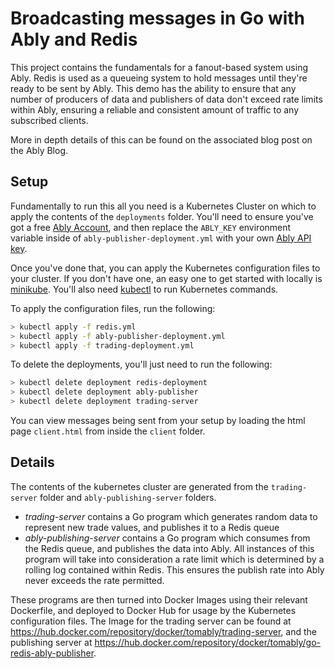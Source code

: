 # Broadcasting messages in Go with Ably and Redis

This project contains the fundamentals for a fanout-based system using Ably. Redis is used as a queueing system to hold messages until they're ready to be sent by Ably. This demo has the ability to ensure that any number of producers of data and publishers of data don't exceed rate limits within Ably, ensuring a reliable and consistent amount of traffic to any subscribed clients.

More in depth details of this can be found on the associated blog post on the Ably Blog.

## Setup

Fundamentally to run this all you need is a Kubernetes Cluster on which to apply the contents of the `deployments` folder. You'll need to ensure you've got a free [Ably Account](https://www.ably.com/signup), and then replace the `ABLY_KEY` environment variable inside of `ably-publisher-deployment.yml` with your own [Ably API key](https://ably.com/accounts/any/apps/any/app_keys).

Once you've done that, you can apply the Kubernetes configuration files to your cluster. If you don't have one, an easy one to get started with locally is [minikube](https://minikube.sigs.k8s.io/docs/start/). You'll also need [kubectl](https://kubernetes.io/docs/tasks/tools/install-kubectl-macos/) to run Kubernetes commands.

To apply the configuration files, run the following:

```sh
> kubectl apply -f redis.yml
> kubectl apply -f ably-publisher-deployment.yml
> kubectl apply -f trading-deployment.yml
```

To delete the deployments, you'll just need to run the following:

```sh
> kubectl delete deployment redis-deployment
> kubectl delete deployment ably-publisher
> kubectl delete deployment trading-server
```

You can view messages being sent from your setup by loading the html page `client.html` from inside the `client` folder.

## Details

The contents of the kubernetes cluster are generated from the `trading-server` folder and `ably-publishing-server` folders.

* *trading-server* contains a Go program which generates random data to represent new trade values, and publishes it to a Redis queue
* *ably-publishing-server* contains a Go program which consumes from the Redis queue, and publishes the data into Ably. All instances of this program will take into consideration a rate limit which is determined by a rolling log contained within Redis. This ensures the publish rate into Ably never exceeds the rate permitted.

These programs are then turned into Docker Images using their relevant Dockerfile, and deployed to Docker Hub for usage by the Kubernetes configuration files. The Image for the trading server can be found at https://hub.docker.com/repository/docker/tomably/trading-server, and the publishing server at https://hub.docker.com/repository/docker/tomably/go-redis-ably-publisher.
